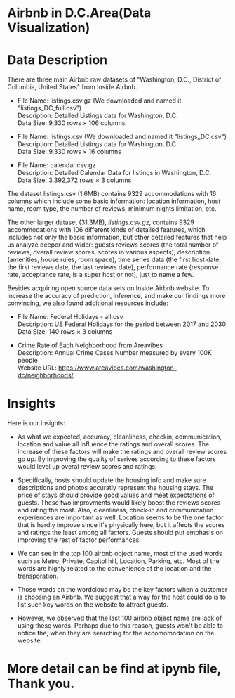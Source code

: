 # Airbnb in D.C.Area(Data Visualization)

# Data Description

There are three main Airbnb raw datasets of "Washington, D.C., District of Columbia, United States" from Inside Airbnb.

* File Name: listings.csv.gz (We downloaded and named it "listings_DC_full.csv")<br/>
Description: Detailed Listings data for Washington, D.C.<br/>
Data Size: 9,330 rows × 106 columns


* File Name: listings.csv (We downloaded and named it "listings_DC.csv")<br/>
Description: Detailed Listings data for Washington, D.C<br/>
Data Size: 9,330 rows × 16 columns


* File Name: calendar.csv.gz<br/>
Description: Detailed Calendar Data for listings in Washington, D.C.<br/>
Data Size: 3,392,372 rows × 3 columns

The dataset listings.csv (1.6MB) contains 9329 accommodations with 16 columns which include some basic information: location information, host name, room type, the number of reviews, minimum nights limitation, etc.

The other larger dataset (31.3MB), _listings.csv.gz_, contains 9329 accommodations with 106 different kinds of detailed features, which includes not only the basic information, but other detailed features that help us analyze deeper and wider: guests reviews scores (the total number of reviews, overall review scores, scores in various aspects), description (amenities, house rules, room space), time series data (the first host date, the first reviews date, the last reviews date), performance rate (response rate, acceptance rate, is a super host or not), just to name a few.

Besides acquiring open source data sets on Inside Airbnb website. To increase the accuracy of prediction, inference, and make our findings more convincing, we also found additional resources include:

* File Name: Federal Holidays - all.csv<br/>
Description: US Federal Holidays for the period between 2017 and 2030<br/>
Data Size: 140 rows × 3 columns


* Crime Rate of Each Neighborhood from Areavibes <br/>
Description: Annual Crime Cases Number measured by every 100K people<br/> 
Website URL: https://www.areavibes.com/washington-dc/neighborhoods/

# Insights

Here is our insights:

* As what we expected, accuracy, cleanliness, checkin, communication, location and value all influence the ratings and overall scores. The increase of these factors will make the ratings and overall review scores go up. By improving the quality of serives according to these factors would level up overal review scores and ratings.

* Specifically, hosts should update the housing info and make sure descriptions and photos accuratly represent the housing stays. The price of stays should provide good values and meet expectations of guests. These two improvments would likely boost the reviews scores and rating the most. Also, cleanliness, check-in and communication experiences are important as well. Location seems to be the one factor that is hardly improve since it's physically here, but it affects the scores and ratings the least among all factors. Guests should put emphasis on improving the rest of factor performances.

* We can see in the top 100 airbnb object name, most of the used words such as Metro, Private, Capitol hill, Location, Parking, etc. Most of the words are highly related to the convenience of the location and the transporation.

* Those words on the wordcloud may be the key factors when a customer is choosing an Airbnb. We suggest that a way for the host could do is to list such key words on the website to attract guests.

* However, we observed that the last 100 airbnb object name are lack of using these words. Perhaps due to this reason, guests won't be able to notice the, when they are searching for the accomomodation on the website.

# More detail can be find at ipynb file, Thank you.
